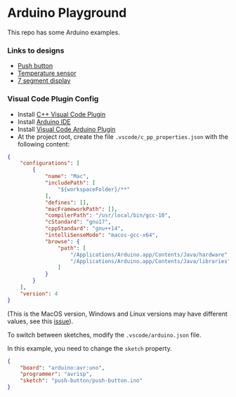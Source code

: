 # Arduino Playground

This repo has some Arduino examples.

### Links to designs

- [Push button](https://www.tinkercad.com/things/b6U6aTtOpR8)
- [Temperature sensor](https://www.tinkercad.com/things/5e2y0KmxKh2)
- [7 segment display](https://www.tinkercad.com/things/9SCXFf3YZyQ)

### Visual Code Plugin Config

- Install [C++ Visual Code Plugin](https://github.com/microsoft/vscode-cpptools)
- Install [Arduino IDE](https://www.arduino.cc/en/software)
- Install [Visual Code Arduino Plugin](https://github.com/microsoft/vscode-arduino)
- At the project root, create the file `.vscode/c_pp_properties.json` with the following content:

```json
{
    "configurations": [
        {
            "name": "Mac",
            "includePath": [
                "${workspaceFolder}/**"
            ],
            "defines": [],
            "macFrameworkPath": [],
            "compilerPath": "/usr/local/bin/gcc-10",
            "cStandard": "gnu17",
            "cppStandard": "gnu++14",
            "intelliSenseMode": "macos-gcc-x64",
            "browse": {
                "path": [
                    "/Applications/Arduino.app/Contents/Java/hardware",
                    "/Applications/Arduino.app/Contents/Java/libraries"
                ]
            }
        }
    ],
    "version": 4
}
```

(This is the MacOS version, Windows and Linux versions may have different values, see this [issue](https://github.com/microsoft/vscode-arduino/issues/438)).

To switch between sketches, modify the `.vscode/arduino.json` file.

In this example, you need to change the `sketch` property.

```json
{
    "board": "arduino:avr:uno",
    "programmer": "avrisp",
    "sketch": "push-button/push-button.ino"
}
```
